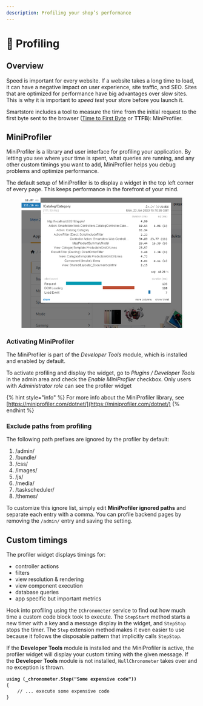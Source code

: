 ```yaml
---
description: Profiling your shop’s performance
---
```


# 🐣 Profiling

## Overview

Speed is important for every website. If a website takes a long time to load, it can have a negative impact on user experience, site traffic, and SEO. Sites that are optimized for performance have big advantages over slow sites. This is why it is important to _speed test_ your store before you launch it.

Smartstore includes a tool to measure the time from the initial request to the first byte sent to the browser ([Time to First Byte](https://en.wikipedia.org/wiki/Time\_to\_first\_byte) or **TTFB**): MiniProfiler.

## MiniProfiler

MiniProfiler is a library and user interface for profiling your application. By letting you see where your time is spent, what queries are running, and any other custom timings you want to add, MiniProfiler helps you debug problems and optimize performance.

The default setup of MiniProfiler is to display a widget in the top left corner of every page. This keeps performance in the forefront of your mind.

<figure><img src="../../.gitbook/assets/Profiling_MiniProfiler.png" alt="Image of the MiniProfiler"><figcaption></figcaption></figure>

### Activating MiniProfiler

The MiniProfiler is part of the _Developer Tools_ module, which is installed and enabled by default.

To activate profiling and display the widget, go to _Plugins / Developer Tools_ in the admin area and check the _Enable MiniProfiler_ checkbox. Only users with _Administrator role_ can see the profiler widget

{% hint style="info" %}
For more info about the MiniProfiler library, see [https://miniprofiler.com/dotnet/](https://miniprofiler.com/dotnet/)
{% endhint %}

### Exclude paths from profiling

The following path prefixes are ignored by the profiler by default:

1. /admin/
2. /bundle/
3. /css/
4. /images/
5. /js/
6. /media/
7. /taskscheduler/
8. /themes/

To customize this ignore list, simply edit **MiniProfiler ignored paths** and separate each entry with a comma. You can profile backend pages by removing the `/admin/` entry and saving the setting.

## Custom timings

The profiler widget displays timings for:

* controller actions
* filters
* view resolution & rendering
* view component execution
* database queries
* app specific but important metrics

Hook into profiling using the `IChronometer` service to find out how much time a custom code block took to execute. The `StepStart` method starts a new timer with a key and a message display in the widget, and `StepStop` stops the timer. The `Step` extension method makes it even easier to use because it follows the disposable pattern that implicitly calls `StepStop`.

If the **Developer Tools** module is installed and the MiniProfiler is active, the profiler widget will display your custom timing with the given message. If the **Developer Tools** module is not installed, `NullChronometer` takes over and no exception is thrown.

<pre class="language-csharp" data-title="Custom timing example"><code class="lang-csharp"><strong>using (_chronometer.Step("Some expensive code"))
</strong>{
    // ... execute some expensive code
}
</code></pre>
